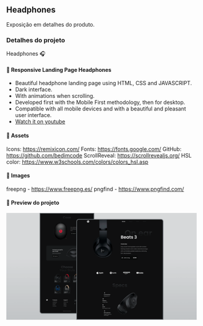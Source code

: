 ## Headphones

Exposição em detalhes do produto.

### Detalhes do projeto

Headphones 🎧

#### 📁 Responsive Landing Page Headphones 

- Beautiful headphone landing page using HTML, CSS and JAVASCRIPT.
- Dark interface.
- With animations when scrolling.
- Developed first with the Mobile First methodology, then for desktop.
- Compatible with all mobile devices and with a beautiful and pleasant user interface.
- [Watch it on youtube](https://youtu.be/wXnlHIvKnTM)

#### 📁 Assets 
Icons: https://remixicon.com/
Fonts: https://fonts.google.com/
GitHub: https://github.com/bedimcode
ScrollReveal: https://scrollrevealjs.org/
HSL color: https://www.w3schools.com/colors/colors_hsl.asp

#### 📁 Images
freepng - https://www.freepng.es/
pngfind - https://www.pngfind.com/

#### 📁 Preview do projeto

![](/preview.png)